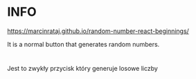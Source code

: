 # INFO
https://marcinrataj.github.io/random-number-react-beginnings/

It is a normal button that generates random numbers.
#
Jest to zwykły przycisk który generuje losowe liczby
